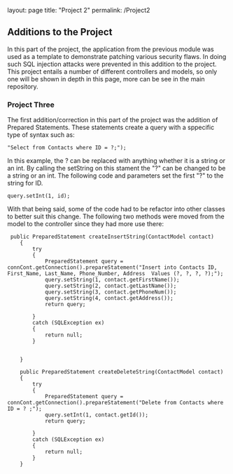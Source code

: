 layout: page
title: "Project 2"
permalink: /Project2

## Additions to the Project

In this part of the project, the application from the previous module was used as a template to demonstrate patching various security flaws. In doing such SQL injection attacks were prevented in this addition to the project.
This project entails a number of different controllers and models, so only one will be shown in depth in this page, more can be see in the main repository. 

### Project Three

The first addition/correction in this part of the project was the addition of Prepared Statements. These statements create a query with a sppecific type of syntax such as:

``` 
"Select from Contacts where ID = ?;");

```
 In this example, the ? can be replaced with anything whether it is a string or an int. By calling the setString on this stament the "?" can be changed to be
 a string or an int. The following code and parameters set the first "?" to the string for ID.
 
```
query.setInt(1, id);

```
 With that being said, some of the code had to be refactor into other classes to better suit this change. The following two methods were moved from
 the model to the controller since they had more use there:
 
```
 public PreparedStatement createInsertString(ContactModel contact) 
    {
        try 
        {
            PreparedStatement query = connCont.getConnection().prepareStatement("Insert into Contacts ID, First_Name, Last_Name, Phone_Number, Address  Values (?, ?, ?, ?);");
            query.setString(1, contact.getFirstName());
            query.setString(2, contact.getLastName());
            query.setString(3, contact.getPhoneNum());
            query.setString(4, contact.getAddress());
            return query;
            
        } 
        catch (SQLException ex) 
        {
            return null;
        }
        
      
    }    

    public PreparedStatement createDeleteString(ContactModel contact) 
    {
        try 
        {
            PreparedStatement query = connCont.getConnection().prepareStatement("Delete from Contacts where  ID = ? ;");
            query.setInt(1, contact.getId());
            return query;
            
        } 
        catch (SQLException ex) 
        {
            return null;
        }
    } 
```
